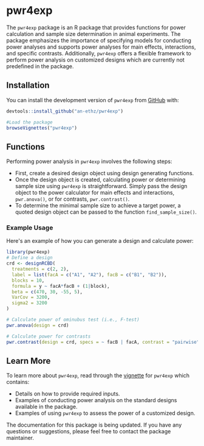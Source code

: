 
# pwr4exp

The `pwr4exp` package is an R package that provides functions for power calculation and sample size determination in animal experiments. The package emphasizes the importance of specifying models for conducting power analyses and supports power analyses for main effects, interactions, and specific contrasts. Additionally, `pwr4exp` offers a flexible framework to perform power analysis on customized designs which are currently not predefined in the package.

<!-- badges: start -->
<!-- badges: end -->

## Installation

You can install the development version of `pwr4exp` from [GitHub](https://github.com/an-ethz/pwr4exp) with:

``` r
devtools::install_github("an-ethz/pwr4exp")
```
```r
#Load the package
browseVignettes("pwr4exp")
```

## Functions

Performing power analysis in `pwr4exp` involves the following steps:
- First, create a desired design object using design generating functions.
- Once the design object is created, calculating power or determining sample size using `pwr4exp` is straightforward. Simply pass the design object to the power calculator for main effects and interactions, `pwr.anova()`, or for contrasts, `pwr.contrast()`.
- To determine the minimal sample size to achieve a target power, a quoted design object can be passed to the function `find_sample_size()`.

### Example Usage

Here's an example of how you can generate a design and calculate power:

```r
library(pwr4exp)
# Define a design
crd <- designRCBD(
  treatments = c(2, 2),
  label = list(facA = c("A1", "A2"), facB = c("B1", "B2")),
  blocks = 10,
  formula = y ~ facA*facB + (1|block),
  beta = c(470, 30, -55, 5),
  VarCov = 3200,
  sigma2 = 3200
)

# Calculate power of ominubus test (i.e., F-test)
pwr.anova(design = crd)

# Calculate power for contrasts
pwr.contrast(design = crd, specs = ~ facB | facA, contrast = "pairwise")
```

## Learn More

To learn more about `pwr4exp`, read through the [vignette](https://an-ethz.github.io/pwr4exp/articles/pwr4exp.html) for `pwr4exp` which contains:

- Details on how to provide required inputs.
- Examples of conducting power analysis on the standard designs available in the package.
- Examples of using `pwr4exp` to assess the power of a customized design.

The documentation for this package is being updated. If you have any questions or suggestions, please feel free to contact the package maintainer.



